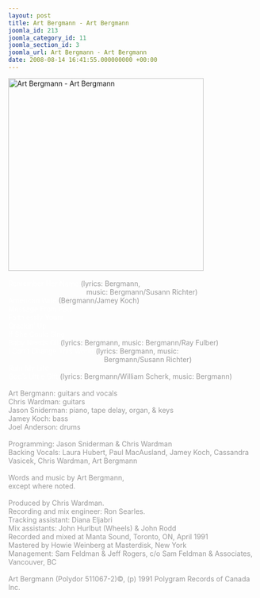 ```yaml
---
layout: post
title: Art Bergmann - Art Bergmann
joomla_id: 213
joomla_category_id: 11
joomla_section_id: 3
joomla_url: Art Bergmann - Art Bergmann
date: 2008-08-14 16:41:55.000000000 +00:00
---
```

<img src="images/stories/album_covers/album_descriptions/art_bergmann-art_bergmann.jpg" alt="Art Bergmann - Art Bergmann" title="Art Bergmann - Art Bergmann" style="border: 0px solid #000000; width: 394px; height: 388px" width="394" align="bottom" height="388" /><br />
<br />
<span style="color: #ffffff">Remember Her Name</span><span style="color: #999999"> (lyrics: Bergmann, <br />
&nbsp;&nbsp;&nbsp;&nbsp;&nbsp;&nbsp;&nbsp;&nbsp;&nbsp;&nbsp;&nbsp;&nbsp;&nbsp;&nbsp;&nbsp;&nbsp;&nbsp;&nbsp;&nbsp;&nbsp;&nbsp;&nbsp;&nbsp;&nbsp;&nbsp;&nbsp;&nbsp;&nbsp;&nbsp;&nbsp;&nbsp;&nbsp;&nbsp;&nbsp;&nbsp;&nbsp;&nbsp;&nbsp;&nbsp; music: Bergmann/Susann Richter)<br />
</span><span style="color: #ffffff">American Wife</span><span style="color: #999999"> (Bergmann/Jamey Koch)<br />
</span><span style="color: #ffffff">Message From Paul<br />
Faithlessly Yours<br />
Crackin&rsquo; Up<br />
If She Could Sing<br />
Baby Needs Oil</span><span style="color: #999999"> (lyrics: Bergmann, music: Bergmann/Ray Fulber)<br />
</span><span style="color: #999999"><span style="color: #ffffff">I Can&rsquo;t Change This World</span> </span><span style="color: #999999">(lyrics: Bergmann, music: <br />
&nbsp;&nbsp;&nbsp;&nbsp;&nbsp;&nbsp;&nbsp;&nbsp;&nbsp;&nbsp;&nbsp;&nbsp;&nbsp;&nbsp;&nbsp;&nbsp;&nbsp;&nbsp;&nbsp;&nbsp;&nbsp;&nbsp;&nbsp;&nbsp;&nbsp;&nbsp;&nbsp;&nbsp;&nbsp;&nbsp;&nbsp;&nbsp;&nbsp;&nbsp;&nbsp;&nbsp;&nbsp;&nbsp;&nbsp;&nbsp;&nbsp;&nbsp;&nbsp;&nbsp;&nbsp;&nbsp;&nbsp;&nbsp; Bergmann/Susann Richter)<br />
</span><span style="color: #ffffff">Ruin My Life<br />
God&rsquo;s Little Gift</span><span style="color: #999999"><span style="color: #ffffff"> </span>(lyrics: Bergmann/William Scherk, music: Bergmann)<br />
<br />
Art Bergmann: guitars and vocals<br />
Chris Wardman: guitars<br />
Jason Sniderman: piano, tape delay, organ, &amp; keys<br />
Jamey Koch: bass<br />
Joel Anderson: drums<br />
<br />
<span style="color: #999999">Programming</span>: <span style="color: #999999">Jason</span> <span style="color: #999999">Sniderman</span> <span style="color: #999999">&amp; Chris Wardman</span><br />
<span style="color: #c0c0c0"><span style="color: #999999">Backing Vocals: Laura Hubert, Paul MacAusland, Jamey Koch, Cassandra Vasicek, Chris Wardman, Art Bergmann</span><br />
</span><br />
Words and music by Art Bergmann,<br />
except where noted.<br />
<br />
Produced by Chris Wardman. <br />
Recording and mix engineer: Ron Searles.<br />
Tracking assistant: Diana Eljabri<br />
Mix assistants: John Hurlbut (Wheels) &amp; John Rodd<br />
Recorded and mixed at Manta Sound, Toronto, ON, April 1991<br />
Mastered by Howie Weinberg at Masterdisk, New York<br />
Management: Sam Feldman &amp; Jeff Rogers, c/o Sam Feldman &amp; Associates, Vancouver, BC<br />
<br />
Art Bergmann (Polydor 511067-2)&copy;, (p) 1991 Polygram Records of Canada Inc.</span>

